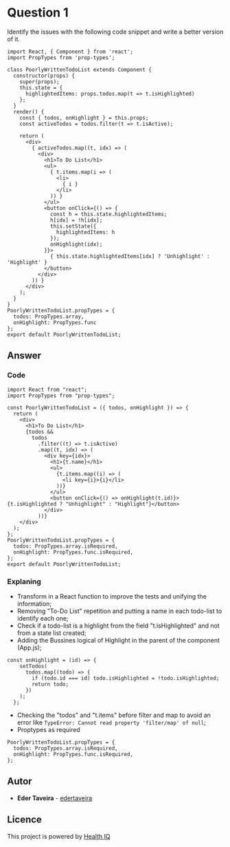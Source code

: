 # Question 1

Identify the issues with the following code snippet and write a better version of it.

```
import React, { Component } from 'react';
import PropTypes from 'prop-types';
​
class PoorlyWrittenTodoList extends Component {
  constructor(props) {
    super(props);
    this.state = {
      highlightedItems: props.todos.map(t => t.isHighlighted)
    };
  }
  render() {
    const { todos, onHighlight } = this.props;
    const activeTodos = todos.filter(t => t.isActive);
​
    return (
      <div>
        { activeTodos.map((t, idx) => (
          <div>
            <h1>To Do List</h1>
            <ul>
              { t.items.map(i => (
                <li>
                  { i }
                </li>
              )) }
            </ul>
            <button onClick={() => {
              const h = this.state.highlightedItems;
              h[idx] = !h[idx];
              this.setState({
                highlightedItems: h
              });
              onHighlight(idx);
            }}>
              { this.state.highlightedItems[idx] ? 'Unhighlight' : 'Highlight' }
            </button>
          </div>
        )) }
      </div>
    );
  }
}
PoorlyWrittenTodoList.propTypes = {
  todos: PropTypes.array,
  onHighlight: PropTypes.func
};
export default PoorlyWrittenTodoList;
```

## Answer

### Code
```
import React from "react";
import PropTypes from "prop-types";

const PoorlyWrittenTodoList = ({ todos, onHighlight }) => {
  return (
    <div>
      <h1>To Do List</h1>
      {todos &&
        todos
          .filter((t) => t.isActive)
          .map((t, idx) => (
            <div key={idx}>
              <h1>{t.name}</h1>
              <ul>
                {t.items.map((i) => (
                  <li key={i}>{i}</li>
                ))}
              </ul>
              <button onClick={() => onHighlight(t.id)}>{t.isHighlighted ? "Unhighlight" : "Highlight"}</button>
            </div>
          ))}
    </div>
  );
};
PoorlyWrittenTodoList.propTypes = {
  todos: PropTypes.array.isRequired,
  onHighlight: PropTypes.func.isRequired,
};
export default PoorlyWrittenTodoList;
```

### Explaning

- Transform in a React function to improve the tests and unifying the information;
- Removing "To-Do List" repetition and putting a name in each todo-list to identify each one;
- Check if a todo-list is a highlight from the field "t.isHighlighted" and not from a state list created;
- Adding the Bussines logical of Highlight in the parent of the component (App.js);

```
const onHighlight = (id) => {
    setTodos(
      todos.map((todo) => {
        if (todo.id === id) todo.isHighlighted = !todo.isHighlighted;
        return todo;
      })
    );
  };
```

- Checking the "todos" and "t.items" before filter and map to avoid an error like `TypeError: Cannot read property 'filter/map' of null`;
- Proptypes as required

```
PoorlyWrittenTodoList.propTypes = {
  todos: PropTypes.array.isRequired,
  onHighlight: PropTypes.func.isRequired,
};
```




## Autor

- **Eder Taveira** - [edertaveira](https://github.com/edertaveira)

## Licence

This project is powered by [Health IQ](https://healthiq.com)
